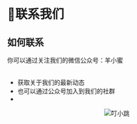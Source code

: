 # 👏联系我们
## 如何联系
你可以通过关注我们的微信公众号：羊小蜜<br/><br/>
* 获取关于我们的最新动态<br/>
* 也可以通过公众号加入到我们的社群<br/>
* 

<center>

![叮小跳](https://b.dinglegedong.com/img/wx.png)

<center/>

